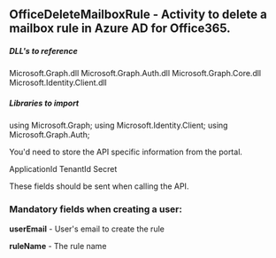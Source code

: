 ## OfficeDeleteMailboxRule - Activity to delete a mailbox rule in Azure AD for Office365.

##### DLL's to reference
Microsoft.Graph.dll
Microsoft.Graph.Auth.dll
Microsoft.Graph.Core.dll
Microsoft.Identity.Client.dll

##### Libraries to import
using Microsoft.Graph;
using Microsoft.Identity.Client;
using Microsoft.Graph.Auth;

You'd need to store the API specific information from the portal.

ApplicationId
TenantId
Secret

These fields should be sent when calling the API.

### Mandatory fields when creating a user:

**userEmail**		  - User's email to create the rule 

**ruleName**   		  - The rule name

